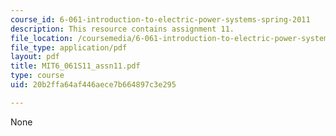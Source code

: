 ```yaml
---
course_id: 6-061-introduction-to-electric-power-systems-spring-2011
description: This resource contains assignment 11.
file_location: /coursemedia/6-061-introduction-to-electric-power-systems-spring-2011/20b2ffa64af446aece7b664897c3e295_MIT6_061S11_assn11.pdf
file_type: application/pdf
layout: pdf
title: MIT6_061S11_assn11.pdf
type: course
uid: 20b2ffa64af446aece7b664897c3e295

---
```

None
